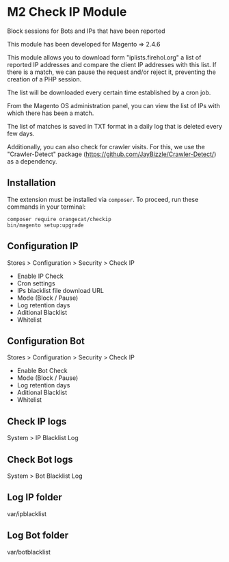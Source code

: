 # M2 Check IP Module

Block sessions for Bots and IPs that have been reported

This module has been developed for Magento => 2.4.6

This module allows you to download form "iplists.firehol.org" a list of reported IP addresses and compare the client IP addresses with this list.
If there is a match, we can pause the request and/or reject it, preventing the creation of a PHP session.

The list will be downloaded every certain time established by a cron job.

From the Magento OS administration panel, you can view the list of IPs with which there has been a match.

The list of matches is saved in TXT format in a daily log that is deleted every few days.

Additionally, you can also check for crawler visits. For this, we use the "Crawler-Detect" package (https://github.com/JayBizzle/Crawler-Detect/) as a dependency.

## Installation

The extension must be installed via `composer`. To proceed, run these commands in your terminal:

```
composer require orangecat/checkip
bin/magento setup:upgrade
```

## Configuration IP
Stores > Configuration > Security > Check IP
- Enable IP Check
- Cron settings
- IPs blacklist file download URL
- Mode (Block / Pause)
- Log retention days
- Aditional Blacklist
- Whitelist

## Configuration Bot
Stores > Configuration > Security > Check IP
- Enable Bot Check
- Mode (Block / Pause)
- Log retention days
- Aditional Blacklist
- Whitelist

## Check IP logs
System > IP Blacklist Log

## Check Bot logs
System > Bot Blacklist Log

## Log IP folder
var/ipblacklist

## Log Bot folder
var/botblacklist

